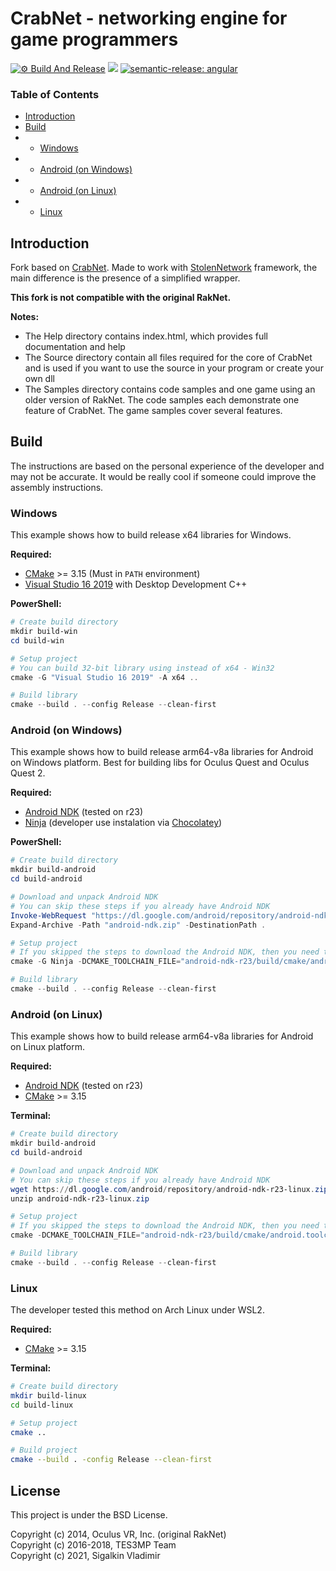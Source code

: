 # CrabNet - networking engine for game programmers

[![⚙ Build And Release](https://github.com/Iam1337/CrabNet/actions/workflows/ci.yml/badge.svg)](https://github.com/Iam1337/CrabNet/actions/workflows/ci.yml)
[![](https://img.shields.io/badge/license-BSD-green.svg)](https://github.com/Iam1337/CrabNet/blob/master/LICENSE)
[![semantic-release: angular](https://img.shields.io/badge/semantic--release-angular-e10079?logo=semantic-release)](https://github.com/semantic-release/semantic-release)

### Table of Contents
- [Introduction](#introduction)
- [Build](#build)
- - [Windows](#windows)
- - [Android (on Windows)](#android-on-windows)
- - [Android (on Linux)](#android-on-linux)
- - [Linux](#linux)


## Introduction
Fork based on  [CrabNet](https://github.com/TES3MP/CrabNet). Made to work with [StolenNetwork](https://github.com/Iam1337/StolenNetwork) framework, the main difference is the presence of a simplified wrapper.

**This fork is not compatible with the original RakNet.**

**Notes:**
* The Help directory contains index.html, which provides full documentation and help
* The Source directory contain all files required for the core of CrabNet and is used
if you want to use the source in your program or create your own dll
* The Samples directory contains code samples and one game using an older version of RakNet.
The code samples each demonstrate one feature of CrabNet. The game samples cover several features.

## Build

The instructions are based on the personal experience of the developer and may not be accurate. It would be really cool if someone could improve the assembly instructions. 

### Windows
This example shows how to build release x64 libraries for Windows.

**Required:**
 * [CMake](https://cmake.org/) >= 3.15 (Must in `PATH` environment)
 * [Visual Studio 16 2019](https://visualstudio.microsoft.com/vs/) with Desktop Development C++

**PowerShell:**
```powershell
# Create build directory
mkdir build-win
cd build-win

# Setup project
# You can build 32-bit library using instead of x64 - Win32
cmake -G "Visual Studio 16 2019" -A x64 ..

# Build library
cmake --build . --config Release --clean-first
```

### Android (on Windows)
This example shows how to build release arm64-v8a libraries for Android on Windows platform. Best for building libs for Oculus Quest and Oculus Quest 2.  

**Required:**
 * [Android NDK](https://developer.android.com/ndk/downloads) (tested on r23)
 * [Ninja](https://ninja-build.org/) (developer use instalation via [Chocolatey](https://community.chocolatey.org/packages/ninja))

**PowerShell:**
```powershell
# Create build directory
mkdir build-android
cd build-android

# Download and unpack Android NDK
# You can skip these steps if you already have Android NDK
Invoke-WebRequest "https://dl.google.com/android/repository/android-ndk-r23-windows.zip" -OutFile "android-ndk.zip"
Expand-Archive -Path "android-ndk.zip" -DestinationPath .

# Setup project
# If you skipped the steps to download the Android NDK, then you need to replace the path in CMAKE_TOOLCHAIN_FILE with your own. 
cmake -G Ninja -DCMAKE_TOOLCHAIN_FILE="android-ndk-r23/build/cmake/android.toolchain.cmake" -DANDROID_ABI=arm64-v8a -DANDROID_PLATFORM=23 ..

# Build library
cmake --build . --config Release --clean-first
```

### Android (on Linux)
This example shows how to build release arm64-v8a libraries for Android on Linux platform. 

**Required:**
 * [Android NDK](https://developer.android.com/ndk/downloads) (tested on r23)
 * [CMake](https://cmake.org/) >= 3.15

**Terminal:**
```powershell
# Create build directory
mkdir build-android
cd build-android

# Download and unpack Android NDK
# You can skip these steps if you already have Android NDK
wget https://dl.google.com/android/repository/android-ndk-r23-linux.zip
unzip android-ndk-r23-linux.zip

# Setup project
# If you skipped the steps to download the Android NDK, then you need to replace the path in CMAKE_TOOLCHAIN_FILE with your own. 
cmake -DCMAKE_TOOLCHAIN_FILE="android-ndk-r23/build/cmake/android.toolchain.cmake" -DANDROID_ABI=arm64-v8a -DANDROID_PLATFORM=23 ..

# Build library
cmake --build . --config Release --clean-first
```

### Linux

The developer tested this method on Arch Linux under WSL2.

**Required:**
 * [CMake](https://cmake.org/) >= 3.15

**Terminal:**
```zsh
# Create build directory
mkdir build-linux
cd build-linux

# Setup project
cmake ..

# Build project
cmake --build . -config Release --clean-first
```

## License
This project is under the BSD License.

Copyright (c) 2014, Oculus VR, Inc. (original RakNet)<br>
Copyright (c) 2016-2018, TES3MP Team<br>
Copyright (c) 2021, Sigalkin Vladimir
